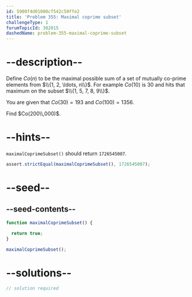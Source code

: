 ```yaml
---
id: 5900f4d01000cf542c50ffe2
title: 'Problem 355: Maximal coprime subset'
challengeType: 1
forumTopicId: 302015
dashedName: problem-355-maximal-coprime-subset
---
```


# --description--

Define $Co(n)$ to be the maximal possible sum of a set of mutually co-prime elements from $\\{1, 2, \ldots, n\\}$. For example $Co(10)$ is 30 and hits that maximum on the subset $\\{1, 5, 7, 8, 9\\}$.

You are given that $Co(30) = 193$ and $Co(100) = 1356$.

Find $Co(200\\,000)$.

# --hints--

`maximalCoprimeSubset()` should return `1726545007`.

```js
assert.strictEqual(maximalCoprimeSubset(), 1726545007);
```

# --seed--

## --seed-contents--

```js
function maximalCoprimeSubset() {

  return true;
}

maximalCoprimeSubset();
```

# --solutions--

```js
// solution required
```
